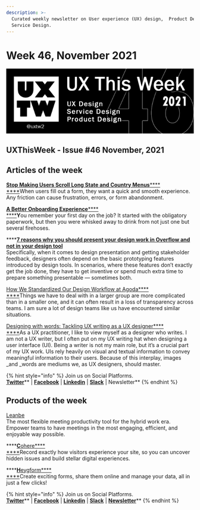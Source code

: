 ```yaml
---
description: >-
  Curated weekly newsletter on User experience (UX) design,  Product Design and
  Service Design.
---
```


# Week 46, November 2021

![](.gitbook/assets/uxtw-banner-2021-46.jpg)

## UXThisWeek - Issue #46 November, 2021

## Articles of the week

****[**Stop Making Users Scroll Long State and Country Menus**](https://uxmovement.medium.com/stop-making-users-scroll-long-state-and-country-menus-8a7797e12489)****[****\
****](https://airbnb.design/evolving-by-design/?ref=uxthisweek)When users fill out a form, they want a quick and smooth experience. Any friction can cause frustration, errors, or form abandonment.

****[**A Better Onboarding Experience**](https://r-thackerjr.medium.com/a-better-onboarding-experience-bbef34af5e36)****[****\
****](https://uxplanet.org/10-simple-tips-to-improve-user-testing-6a86c84e2794/?ref=uxthisweek)**Y**ou remember your first day on the job? It started with the obligatory paperwork, but then you were whisked away to drink from not just one but several firehoses.

****[**7 reasons why you should present your design work in Overflow and not in your design tool**](https://blog.overflow.io/7-reasons-why-you-should-present-your-design-work-in-overflow-a5d84550ab7a)\
Specifically, when it comes to design presentation and getting stakeholder feedback, designers often depend on the basic prototyping features introduced by design tools. In scenarios, where these features don’t exactly get the job done, they have to get inventive or spend much extra time to prepare something presentable — sometimes both.

[How We Standardized Our Design Workflow at Agoda](https://medium.com/agoda-engineering/how-we-standardized-our-design-workflow-at-agoda-4467ffe0b0d1)[****\
****](https://productcoalition.com/product-discovery-playbook-a579bbe3e572/?ref=uxthisweek)Things we have to deal with in a larger group are more complicated than in a smaller one, and it can often result in a loss of transparency across teams. I am sure a lot of design teams like us have encountered similar situations.

[Designing with words: Tackling UX writing as a UX designer](https://medium.com/patternfly/designing-with-words-tackling-ux-writing-as-a-ux-designer-99f6e4c7ad66)[****\
****](https://uxdesign.cc/how-bob-moog-brought-usability-heuristics-to-the-electronic-synthesizer-a6797a3a9192)As a UX practitioner, I like to view myself as a designer who writes. I am not a UX writer, but I often put on my UX writing hat when designing a user interface (UI). Being a writer is not my main role, but it’s a crucial part of my UX work. UIs rely heavily on visual and textual information to convey meaningful information to their users. Because of this interplay, images _and _words are mediums we, as UX designers, should master.

{% hint style="info" %}
Join us on Social Platforms. \
[**Twitter**](https://twitter.com/uxtw2)** | **[**Facebook**](https://www.facebook.com/webusabilityandux)** | **[**Linkedin**](https://www.linkedin.com/groups/1875717/)** | **[**Slack**](https://join.slack.com/t/uxthisweek/shared\_invite/zt-szpdweo1-d78hso8FppFcI68Xue\_9Yw)** | Newsletter**
{% endhint %}

## Products of the week

[Leanbe](https://leanbe.ai/?ref=uxthisweek)\
The most flexible meeting productivity tool for the hybrid work era. Empower teams to have meetings in the most engaging, efficient, and enjoyable way possible.

****[**C**ohere](https://cohere.io/replay?ref=uxthiswek)[****\
****](https://productcoalition.com/product-discovery-playbook-a579bbe3e572/?ref=uxthisweek)Record exactly how visitors experience your site, so you can uncover hidden issues and build stellar digital experiences.

****[**H**eygform](https://heyform.net/?ref=uxthisweek)[****\
****](https://uxdesign.cc/how-bob-moog-brought-usability-heuristics-to-the-electronic-synthesizer-a6797a3a9192)Create exciting forms, share them online and manage your data, all in just a few clicks!

{% hint style="info" %}
Join us on Social Platforms.\
[**Twitter**](https://twitter.com/uxtw2)** | **[**Facebook**](https://www.facebook.com/webusabilityandux)** | **[**Linkedin**](https://www.linkedin.com/groups/1875717/)** | **[**Slack**](https://join.slack.com/t/uxthisweek/shared\_invite/zt-szpdweo1-d78hso8FppFcI68Xue\_9Yw)** | **[**Newsletter**](https://gmail.us17.list-manage.com/subscribe?u=1b23fd286b43ac36e4acba123\&id=0009036f95)****
{% endhint %}

